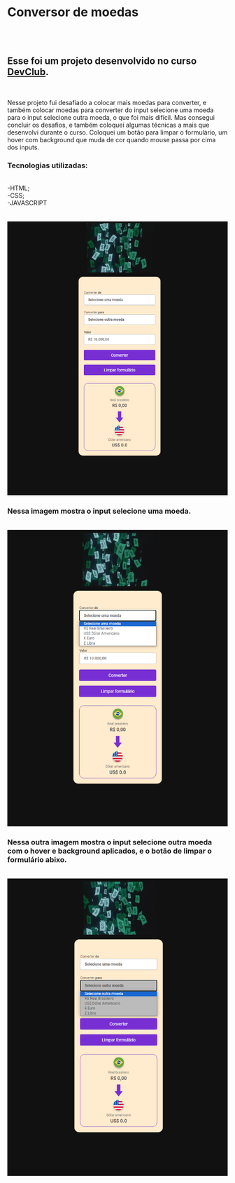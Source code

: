 <h1>Conversor de moedas</h1>
<br>
<br>
<h2>Esse foi um projeto desenvolvido no curso <a href="https://rodolfomori.com.br/devclub">DevClub</a>.</h2> 
<br>
<p>Nesse projeto fui desafiado a colocar mais moedas para converter, e também colocar moedas para converter do input selecione uma moeda para o input selecione outra moeda, 
  o que foi mais difícil.
Mas consegui concluir os desafios, e também coloquei algumas técnicas a mais que desenvolvi durante o curso. Coloquei um botão para limpar o formulário,
um hover com background que muda de cor quando mouse passa por cima dos inputs.</p>
<h3>Tecnologias utilizadas:</h3>
<br>
   -HTML; <br>
   -CSS; <br>
   -JAVASCRIPT <br>
   <br>
   <br>
   <img src="https://github.com/Edvar-Matos/Conversor-de-moedas/blob/master/assets/desktop.png?raw=true"/>
   <br>
   <h3>Nessa imagem mostra o input selecione uma moeda.</h3>
   <br>
   <img src="https://github.com/Edvar-Matos/Conversor-de-moedas/blob/master/assets/desktop-2.png?raw=true"/>
   <br>
   <h3>Nessa outra imagem mostra o input selecione outra moeda com o hover e background aplicados, e o botão de limpar o formulário abixo.</h3>
   <br>
   <img src="https://github.com/Edvar-Matos/Conversor-de-moedas/blob/master/assets/desktop-3.png?raw=true"/>
